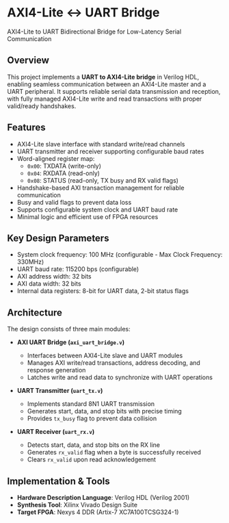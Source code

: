 
# AXI4-Lite <-> UART Bridge
AXI4-Lite to UART Bidirectional Bridge for Low-Latency Serial Communication 

## Overview
This project implements a **UART to AXI4-Lite bridge** in Verilog HDL, enabling seamless communication between an AXI4-Lite master and a UART peripheral. It supports reliable serial data transmission and reception, with fully managed AXI4-Lite write and read transactions with proper valid/ready handshakes.  


## Features
- AXI4-Lite slave interface with standard write/read channels
- UART transmitter and receiver supporting configurable baud rates
- Word-aligned register map:
  - `0x00`: TXDATA (write-only)
  - `0x04`: RXDATA (read-only)
  - `0x08`: STATUS (read-only, TX busy and RX valid flags)
- Handshake-based AXI transaction management for reliable communication
- Busy and valid flags to prevent data loss
- Supports configurable system clock and UART baud rate
- Minimal logic and efficient use of FPGA resources



## Key Design Parameters
- System clock frequency: 100 MHz (configurable - Max Clock Frequency: 330MHz)
- UART baud rate: 115200 bps (configurable)
- AXI address width: 32 bits
- AXI data width: 32 bits
- Internal data registers: 8-bit for UART data, 2-bit status flags



## Architecture
The design consists of three main modules:

- **AXI UART Bridge (`axi_uart_bridge.v`)**  
  - Interfaces between AXI4-Lite slave and UART modules
  - Manages AXI write/read transactions, address decoding, and response generation
  - Latches write and read data to synchronize with UART operations

- **UART Transmitter (`uart_tx.v`)**  
  - Implements standard 8N1 UART transmission
  - Generates start, data, and stop bits with precise timing
  - Provides `tx_busy` flag to prevent data collision

- **UART Receiver (`uart_rx.v`)**  
  - Detects start, data, and stop bits on the RX line
  - Generates `rx_valid` flag when a byte is successfully received
  - Clears `rx_valid` upon read acknowledgement



## Implementation & Tools
 
- **Hardware Description Language**: Verilog HDL (Verilog 2001)  
- **Synthesis Tool**: Xilinx Vivado Design Suite  
- **Target FPGA**: Nexys 4 DDR (Artix-7 XC7A100TCSG324-1)  
